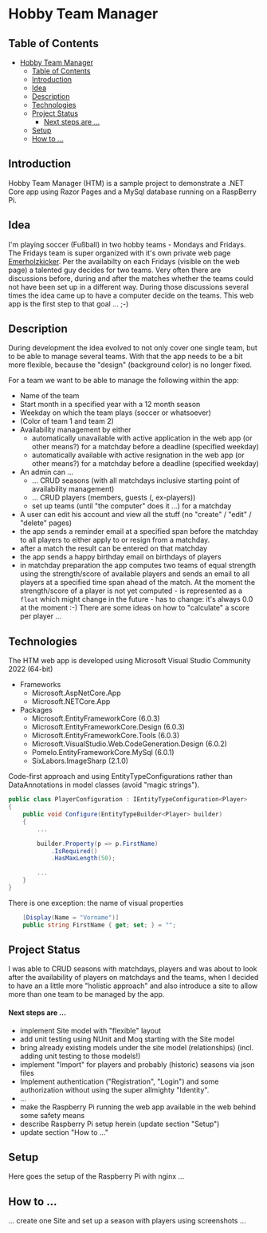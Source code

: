 # Hobby Team Manager

## Table of Contents
- [Hobby Team Manager](#hobby-team-manager)
  - [Table of Contents](#table-of-contents)
  - [Introduction](#introduction)
  - [Idea](#idea)
  - [Description](#description)
  - [Technologies](#technologies)
  - [Project Status](#project-status)
      - [Next steps are ...](#next-steps-are-)
  - [Setup](#setup)
  - [How to ...](#how-to-)

## Introduction
Hobby Team Manager (HTM) is a sample project to demonstrate a .NET Core app using Razor Pages and a MySql database running on a RaspBerry Pi.

## Idea
I'm playing soccer (Fußball) in two hobby teams - Mondays and Fridays. The Fridays team is super organized with it's own private web page [Emerholzkicker](https://www.emerholzkicker.de/). Per the availabilty on each Fridays (visible on the web page) a talented guy decides for two teams. Very often there are discussions before, during and after the matches whether the teams could not have been set up in a different way. During those discussions several times the idea came up to have a computer decide on the teams. This web app is the first step to that goal ... ;-)

## Description
During development the idea evolved to not only cover one single team, but to be able to manage several teams. With that the app needs to be a bit more flexible, because the "design" (background color) is no longer fixed.

For a team we want to be able to manage the following within the app:
* Name of the team
* Start month in a specified year with a 12 month season
* Weekday on which the team plays (soccer or whatsoever)
* (Color of team 1 and team 2)
* Availability management by either
  * automatically unavailable with active application in the web app (or other means?) for a matchday before a deadline (specified weekday)
  * automatically available with active resignation in the web app (or other means?) for a matchday before a deadline (specified weekday)
* An admin can ...
  * ... CRUD seasons (with all matchdays inclusive starting point of availability management)
  * ... CRUD players (members, guests (, ex-players))
  * set up teams (until "the computer" does it ...) for a matchday
* A user can edit his account and view all the stuff (no "create" / "edit" / "delete" pages)
* the app sends a reminder email at a specified span before the matchday to all players to either apply to or resign from a matchday.
* after a match the result can be entered on that matchday
* the app sends a happy birthday email on birthdays of players
* in matchday preparation the app computes two teams of equal strength using the strength/score of available players and sends an email to all players at a specified time span ahead of the match. At the moment the strength/score of a player is not yet computed - is represented as a `float` which might change in the future - has to change: it's always 0.0 at the moment :-) There are some ideas on how to "calculate" a score per player ...

## Technologies
The HTM web app is developed using Microsoft Visual Studio Community 2022 (64-bit)
* Frameworks
  * Microsoft.AspNetCore.App
  * Microsoft.NETCore.App
* Packages
  * Microsoft.EntityFrameworkCore (6.0.3)
  * Microsoft.EntityFrameworkCore.Design (6.0.3)
  * Microsoft.EntityFrameworkCore.Tools (6.0.3)
  * Microsoft.VisualStudio.Web.CodeGeneration.Design (6.0.2)
  * Pomelo.EntityFrameworkCore.MySql (6.0.1)
  * SixLabors.ImageSharp (2.1.0)

Code-first approach and using EntityTypeConfigurations rather than DataAnnotations in model classes (avoid "magic strings").
```C#
public class PlayerConfiguration : IEntityTypeConfiguration<Player>
{
    public void Configure(EntityTypeBuilder<Player> builder)
    {
        ...

        builder.Property(p => p.FirstName)
            .IsRequired()
            .HasMaxLength(50);

        ...
    }
}
```
There is one exception: the name of visual properties
```C#
    [Display(Name = "Vorname")]
    public string FirstName { get; set; } = "";
```

## Project Status
I was able to CRUD seasons with matchdays, players and was about to look after the availability of players on matchdays and the teams, when I decided to have an a little more "holistic approach" and also introduce a site to allow more than one team to be managed by the app.
#### Next steps are ...
* implement Site model with "flexible" layout
* add unit testing using NUnit and Moq starting with the Site model
* bring already existing models under the site model (relationships) (incl. adding unit testing to those models!)
* implement "Import" for players and probably (historic) seasons via json files
* Implement authentication ("Registration", "Login") and some authorization without using the super allmighty "Identity".
* ...
* make the Raspberry Pi running the web app available in the web behind some safety means
* describe Raspberry Pi setup herein (update section "Setup")
* update section "How to ..."

## Setup
Here goes the setup of the Raspberry Pi with nginx ...

## How to ...
... create one Site and set up a season with players using screenshots ...
